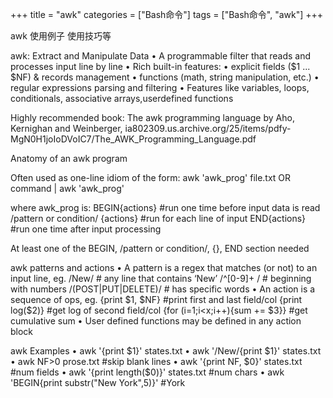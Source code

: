 +++
title = "awk"
categories = ["Bash命令"]
tags = ["Bash命令", "awk"]
+++

awk 使用例子 使用技巧等

awk: Extract and Manipulate Data
• A programmable filter that reads and processes input line by line
• Rich built-in features:
• explicit fields ($1 ... $NF) & records management
• functions (math, string manipulation, etc.)
• regular expressions parsing and filtering
• Features like variables, loops, conditionals, associative arrays,userdefined functions

Highly recommended book: The awk programming language by Aho, Kernighan and Weinberger, ia802309.us.archive.org/25/items/pdfy-MgN0H1joIoDVoIC7/The_AWK_Programming_Language.pdf

Anatomy of an awk program

Often used as one-line idiom of the form:
awk 'awk_prog' file.txt
OR
command | awk 'awk_prog'

where awk_prog is:
BEGIN{actions} #run one time before input data is read
/pattern or condition/ {actions} #run for each line of input
END{actions} #run one time after input processing

At least one of the BEGIN, /pattern or condition/, {}, END section needed

awk patterns and actions
• A pattern is a regex that matches (or not) to an input line, eg.
/New/ # any line that contains ‘New’
/^[0-9]+ / # beginning with numbers
/(POST|PUT|DELETE)/ # has specific words
• An action is a sequence of ops, eg.
{print $1, $NF} #print first and last field/col
{print log($2)} #get log of second field/col
{for (i=1;i<x;i++){sum += $3}} #get cumulative sum
• User defined functions may be defined in any action block

awk Examples
• awk '{print $1}' states.txt
• awk '/New/{print $1}' states.txt
• awk NF>0 prose.txt #skip blank lines
• awk '{print NF, $0}' states.txt #num fields
• awk '{print length($0)}' states.txt #num chars
• awk 'BEGIN{print substr("New York",5)}' #York

